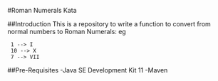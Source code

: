 
#Roman Numerals Kata

##Introduction
This is a repository to write a function to convert from normal numbers to Roman Numerals: eg

     1 --> I
     10 --> X
     7 --> VII

##Pre-Requisites
-Java SE Development Kit 11
-Maven


